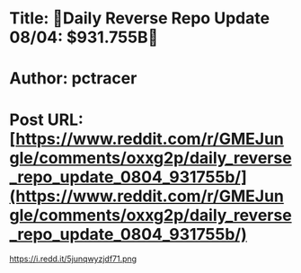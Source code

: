 # Title: 🔴Daily Reverse Repo Update 08/04: $931.755B🔴
# Author: pctracer
# Post URL: [https://www.reddit.com/r/GMEJungle/comments/oxxg2p/daily_reverse_repo_update_0804_931755b/](https://www.reddit.com/r/GMEJungle/comments/oxxg2p/daily_reverse_repo_update_0804_931755b/)


https://i.redd.it/5junqwyzjdf71.png